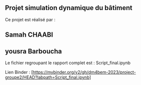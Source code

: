 ## Projet simulation dynamique du bâtiment 
Ce projet est réalisé par : 
## Samah CHAABI 
## yousra Barboucha 

Le fichier regroupant le rapport complet est : Script_final.ipynb

Lien Binder : [https://mybinder.org/v2/gh/dm4bem-2023/project-groupe2/HEAD?labpath=Script_final.ipynb]
